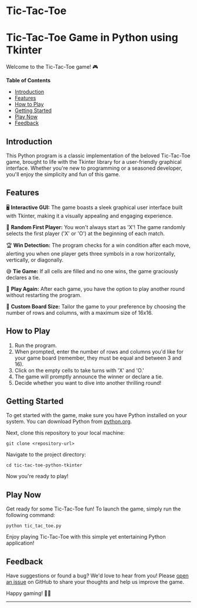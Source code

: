 # Tic-Tac-Toe
# Tic-Tac-Toe Game in Python using Tkinter

Welcome to the Tic-Tac-Toe game! 🎮

**Table of Contents**
- [Introduction](#introduction)
- [Features](#features)
- [How to Play](#how-to-play)
- [Getting Started](#getting-started)
- [Play Now](#play-now)
- [Feedback](#feedback)

## Introduction

This Python program is a classic implementation of the beloved Tic-Tac-Toe game, brought to life with the Tkinter library for a user-friendly graphical interface. Whether you're new to programming or a seasoned developer, you'll enjoy the simplicity and fun of this game.

## Features

🖥️ **Interactive GUI:** The game boasts a sleek graphical user interface built with Tkinter, making it a visually appealing and engaging experience.

🔄 **Random First Player:** You won't always start as 'X'! The game randomly selects the first player ('X' or 'O') at the beginning of each match.

🏆 **Win Detection:** The program checks for a win condition after each move, alerting you when one player gets three symbols in a row horizontally, vertically, or diagonally.

😅 **Tie Game:** If all cells are filled and no one wins, the game graciously declares a tie.

🔁 **Play Again:** After each game, you have the option to play another round without restarting the program.

📏 **Custom Board Size:** Tailor the game to your preference by choosing the number of rows and columns, with a maximum size of 16x16.

## How to Play

1. Run the program.
2. When prompted, enter the number of rows and columns you'd like for your game board (remember, they must be equal and between 3 and 16).
3. Click on the empty cells to take turns with 'X' and 'O.'
4. The game will promptly announce the winner or declare a tie.
5. Decide whether you want to dive into another thrilling round!

## Getting Started

To get started with the game, make sure you have Python installed on your system. You can download Python from [python.org](https://www.python.org/downloads/).

Next, clone this repository to your local machine:

```shell
git clone <repository-url>
```

Navigate to the project directory:

```shell
cd tic-tac-toe-python-tkinter
```

Now you're ready to play!

## Play Now

Get ready for some Tic-Tac-Toe fun! To launch the game, simply run the following command:

```shell
python tic_tac_toe.py
```

Enjoy playing Tic-Tac-Toe with this simple yet entertaining Python application!

## Feedback

Have suggestions or found a bug? We'd love to hear from you! Please [open an issue](https://github.com/your-username/your-repo-name/issues) on GitHub to share your thoughts and help us improve the game.

Happy gaming! 🥳🎉

---
